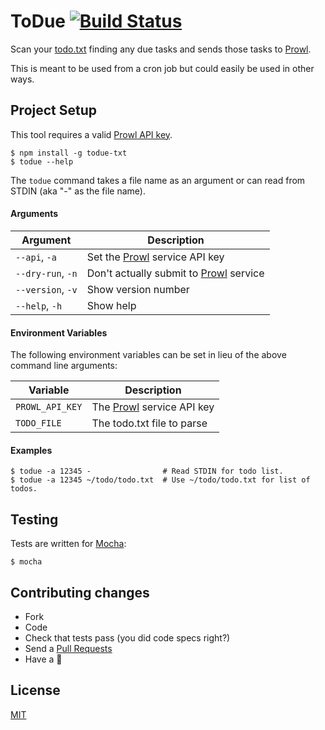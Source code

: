 # ToDue [![Build Status](https://secure.travis-ci.org/sukima/todue-txt.png?branch=master)](https://travis-ci.org/sukima/todue-txt)

Scan your [todo.txt](http://todotxt.com/) finding any due tasks and sends those tasks to [Prowl][].

This is meant to be used from a cron job but could easily be used in other ways.

## Project Setup

This tool requires a valid [Prowl API key](http://www.prowlapp.com/api.php).

    $ npm install -g todue-txt
    $ todue --help

The `todue` command takes a file name as an argument or can read from STDIN (aka "-" as the file name).

#### Arguments

| Argument         | Description                                |
|------------------|--------------------------------------------|
|`--api`, `-a`     | Set the [Prowl][] service API key          |
|`--dry-run`, `-n` | Don't actually submit to [Prowl][] service |
|`--version`, `-v` | Show version number                        |
|`--help`, `-h`    | Show help                                  |

#### Environment Variables

The following environment variables can be set in lieu of the above command line arguments:

| Variable        | Description                   |
|-----------------|-------------------------------|
| `PROWL_API_KEY` | The [Prowl][] service API key |
| `TODO_FILE`     | The todo.txt file to parse    |

#### Examples

    $ todue -a 12345 -                # Read STDIN for todo list.
    $ todue -a 12345 ~/todo/todo.txt  # Use ~/todo/todo.txt for list of todos.

## Testing

Tests are written for [Mocha](http://mochajs.org/):

    $ mocha

## Contributing changes

- Fork
- Code
- Check that tests pass (you did code specs right?)
- Send a [Pull Requests](https://guides.github.com/activities/contributing-to-open-source/#contributing)
- Have a :beer:

## License

[MIT](http://choosealicense.com/licenses/mit/)

[Prowl]: http://www.prowlapp.com/
